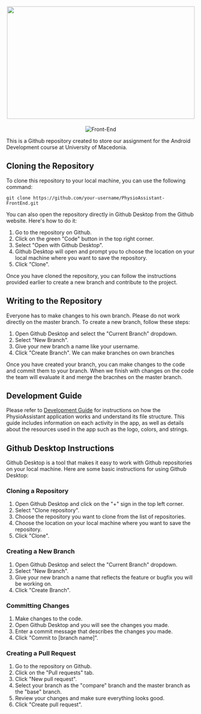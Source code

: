 <h1 align="center">
  <img src="https://user-images.githubusercontent.com/77233507/236688721-4d6af24e-d128-448d-90fa-198ef66e5f3d.png" width="500" height="300" />
</h1>

<p align="center">
  <img src="https://img.shields.io/badge/Front--End-purple" alt="Front-End" />
</p>

This is a Github repository created to store our assignment for the Android Development course at University of Macedonia.

## Cloning the Repository

To clone this repository to your local machine, you can use the following command:

```
git clone https://github.com/your-username/PhysioAssistant-FrontEnd.git
```

You can also open the repository directly in Github Desktop from the Github website. Here's how to do it:
1. Go to the repository on Github.
2. Click on the green "Code" button in the top right corner.
3. Select "Open with Github Desktop".
4. Github Desktop will open and prompt you to choose the location on your local machine where you want to save the repository.
5. Click "Clone".

Once you have cloned the repository, you can follow the instructions provided earlier to create a new branch and contribute to the project.

## Writing to the Repository
Everyone has to make changes to his own branch. Please do not work directly on the master branch.
To create a new branch, follow these steps:

1. Open Github Desktop and select the "Current Branch" dropdown.
2. Select "New Branch".
3. Give your new branch a name like your username.
4. Click "Create Branch".
We can make branches on own branches

Once you have created your branch, you can make changes to the code and commit them to your branch.
When we finish with changes on the code the team will evaluate it and merge the bracnhes on the master branch.

## Development Guide

Please refer to [Development Guide](https://github.com/Android-Development-UoM/PhysioAssistant-FrontEnd/blob/main/docs/development-guide.md) for instructions on how the PhysioAssistant application works and understand its file structure. This guide includes information on each activity in the app, as well as details about the resources used in the app such as the logo, colors, and strings.

## Github Desktop Instructions

Github Desktop is a tool that makes it easy to work with Github repositories on your local machine. Here are some basic instructions for using Github Desktop:

### Cloning a Repository

1. Open Github Desktop and click on the "+" sign in the top left corner.
2. Select "Clone repository".
3. Choose the repository you want to clone from the list of repositories.
4. Choose the location on your local machine where you want to save the repository.
5. Click "Clone".

### Creating a New Branch

1. Open Github Desktop and select the "Current Branch" dropdown.
2. Select "New Branch".
3. Give your new branch a name that reflects the feature or bugfix you will be working on.
4. Click "Create Branch".

### Committing Changes

1. Make changes to the code.
2. Open Github Desktop and you will see the changes you made.
3. Enter a commit message that describes the changes you made.
4. Click "Commit to [branch name]".

### Creating a Pull Request

1. Go to the repository on Github.
2. Click on the "Pull requests" tab.
3. Click "New pull request".
4. Select your branch as the "compare" branch and the master branch as the "base" branch.
5. Review your changes and make sure everything looks good.
6. Click "Create pull request".
